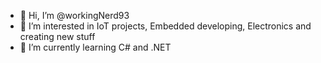 - 👋 Hi, I’m @workingNerd93
- 👀 I’m interested in IoT projects, Embedded developing, Electronics and creating new stuff
- 🌱 I’m currently learning C# and .NET


<!---
workingNerd93/workingNerd93 is a ✨ special ✨ repository because its `README.md` (this file) appears on your GitHub profile.
You can click the Preview link to take a look at your changes.
--->

